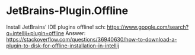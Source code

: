 # JetBrains-Plugin.Offline
Install JetBrains' IDE plugins offline!  sch: https://www.google.com/search?q=intellij+plugin+offline Answer: https://stackoverflow.com/questions/36940630/how-to-download-a-plugin-to-disk-for-offline-installation-in-intellij
